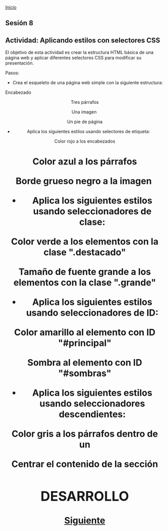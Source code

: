 <!-- No borrar o modificar -->
[Inicio](./index.md)

## Sesión 8 


<!-- Su documentación aquí -->
## Actividad: Aplicando estilos con selectores CSS

El objetivo de esta actividad es crear la estructura HTML básica de una página web y aplicar diferentes selectores CSS para modificar su presentación.

Pasos:

* Crea el esqueleto de una página web simple con la siguiente estructura:

Encabezado <header>

Tres párrafos <p>

Una imagen <img>

Un pie de página <footer>

* Aplica los siguientes estilos usando selectores de etiqueta:

Color rojo a los encabezados <h1>

Color azul a los párrafos <p>

Borde grueso negro a la imagen <img>

* Aplica los siguientes estilos usando seleccionadores de clase:

Color verde a los elementos con la clase ".destacado"

Tamaño de fuente grande a los elementos con la clase ".grande"

* Aplica los siguientes estilos usando seleccionadores de ID:

Color amarillo al elemento con ID "#principal"

Sombra al elemento con ID "#sombras"

* Aplica los siguientes estilos usando seleccionadores descendientes:

Color gris a los párrafos dentro de un <div>

Centrar el contenido de la sección <section>

## DESARROLLO 



[Siguiente](./sesion9.md)






